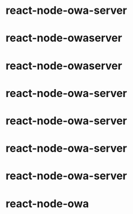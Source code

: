 # react-node-owa-server
# react-node-owaserver
# react-node-owaserver
# react-node-owa-server
# react-node-owa-server
# react-node-owa-server
# react-node-owa-server
# react-node-owa
